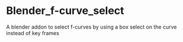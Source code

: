 # Blender_f-curve_select
A blender addon to select f-curves by using a box select on the curve instead of key frames
